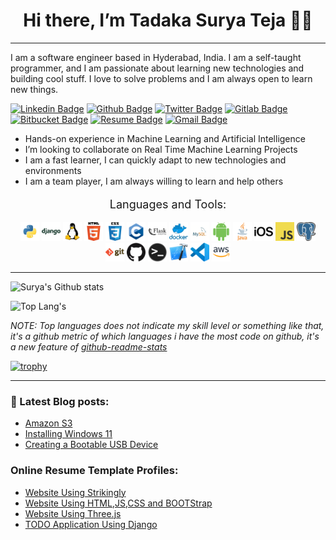 <h1 align="center">Hi there, I’m Tadaka Surya Teja 👨‍💻</h1>
<hr class="dashed">
<p>
I am a software engineer based in Hyderabad, India. I am a self-taught programmer, and I am passionate about learning new technologies and building cool stuff.
I love to solve problems and I am always open to learn new things.
</p>

[![Linkedin Badge](https://img.shields.io/badge/-TadakaSuryaTeja-blue?style=flat-square&logo=Linkedin&logoColor=white&link=/https://www.linkedin.com/in/surya-teja-tadaka-36ba8814a/)](https://www.linkedin.com/in/surya-teja-tadaka-36ba8814a/)
[![Github Badge](https://img.shields.io/badge/-Github-blue?style=flat-square&logo=Github&logoColor=white&link=/https://github.com/TadakaSuryaTeja)](https://github.com/TadakaSuryaTeja)
[![Twitter Badge](https://img.shields.io/badge/-Twitter-blue?style=flat-square&logo=Twitter&logoColor=white&link=/https://twitter.com/TadakaSuryaTeja)](https://twitter.com/TadakaSuryaTeja)
[![Gitlab Badge](https://img.shields.io/badge/-Gitlab-blue?style=flat-square&logo=Gitlab&logoColor=white&link=/https://gitlab.com/suryateja233)](https://gitlab.com/suryateja233)
[![Bitbucket Badge](https://img.shields.io/badge/-Bitbucket-blue?style=flat-square&logo=Bitbucket&logoColor=white&link=/https://bitbucket.org/tadaka_surya_teja/)](https://bitbucket.org/tadaka_surya_teja/)
[![Resume Badge](https://img.shields.io/badge/Linux-FCC624?style=for-the-badge&logo=linux&logoColor=black&link=/https://tadakasuryateja.mystrikingly.com/)](https://tadakasuryateja.mystrikingly.com/)
[![Gmail Badge](https://img.shields.io/badge/-suryateja233@gmail.com-c14438?style=flat-square&logo=Gmail&logoColor=white&link=mailto:suryateja233@gmail.com)](mailto:suryateja233@gmail.com)

- Hands-on experience in Machine Learning and Artificial Intelligence
- I’m looking to collaborate on Real Time Machine Learning Projects
- I am a fast learner, I can quickly adapt to new technologies and environments
- I am a team player, I am always willing to learn and help others

<p align="center" style="font-size:18px">Languages and Tools:</p>
<p align="center">
<img alt="python" height="30" src="https://raw.githubusercontent.com/github/explore/80688e429a7d4ef2fca1e82350fe8e3517d3494d/topics/python/python.png">
<img alt="django" height="30" src="https://raw.githubusercontent.com/github/explore/80688e429a7d4ef2fca1e82350fe8e3517d3494d/topics/django/django.png">
<img alt="linux" height="30" src="https://raw.githubusercontent.com/github/explore/80688e429a7d4ef2fca1e82350fe8e3517d3494d/topics/linux/linux.png">
<img alt="html" height="30" src="https://raw.githubusercontent.com/github/explore/80688e429a7d4ef2fca1e82350fe8e3517d3494d/topics/html/html.png">
<img alt="css" height="30" src="https://raw.githubusercontent.com/github/explore/80688e429a7d4ef2fca1e82350fe8e3517d3494d/topics/css/css.png">
<img alt="c" height="30" src="https://raw.githubusercontent.com/github/explore/80688e429a7d4ef2fca1e82350fe8e3517d3494d/topics/c/c.png">
<img alt="flask" height="30" src="https://raw.githubusercontent.com/github/explore/80688e429a7d4ef2fca1e82350fe8e3517d3494d/topics/flask/flask.png">
<img alt="docker" height="30" src="https://raw.githubusercontent.com/github/explore/80688e429a7d4ef2fca1e82350fe8e3517d3494d/topics/docker/docker.png">
<img alt="mysql" height="30" src="https://raw.githubusercontent.com/github/explore/80688e429a7d4ef2fca1e82350fe8e3517d3494d/topics/mysql/mysql.png">
<img alt="android" height="30" src="https://raw.githubusercontent.com/github/explore/80688e429a7d4ef2fca1e82350fe8e3517d3494d/topics/android/android.png" />
<img alt="Java" height="30" src="https://raw.githubusercontent.com/github/explore/80688e429a7d4ef2fca1e82350fe8e3517d3494d/topics/java/java.png" />
<img alt="iOS" height="30" src="https://raw.githubusercontent.com/github/explore/80688e429a7d4ef2fca1e82350fe8e3517d3494d/topics/ios/ios.png" />
<img alt="JavaScript" height="30" src="https://raw.githubusercontent.com/github/explore/80688e429a7d4ef2fca1e82350fe8e3517d3494d/topics/javascript/javascript.png" />
<img alt="PostgreSQL" height="30" src="https://raw.githubusercontent.com/github/explore/80688e429a7d4ef2fca1e82350fe8e3517d3494d/topics/postgresql/postgresql.png" />
<img alt="Git" height="30" src="https://raw.githubusercontent.com/github/explore/80688e429a7d4ef2fca1e82350fe8e3517d3494d/topics/git/git.png" />
<img alt="GitHub" height="30" src="https://raw.githubusercontent.com/github/explore/78df643247d429f6cc873026c0622819ad797942/topics/github/github.png" />
<img alt="Terminal" height="30" src="https://raw.githubusercontent.com/github/explore/80688e429a7d4ef2fca1e82350fe8e3517d3494d/topics/terminal/terminal.png" />
<img alt="XCode" height="30" src="https://raw.githubusercontent.com/github/explore/80688e429a7d4ef2fca1e82350fe8e3517d3494d/topics/xcode/xcode.png" />
<img alt="Visual Studio Code" height="30" src="https://raw.githubusercontent.com/github/explore/80688e429a7d4ef2fca1e82350fe8e3517d3494d/topics/visual-studio-code/visual-studio-code.png" />
<img alt="AWS" height="30" src="https://raw.githubusercontent.com/github/explore/80688e429a7d4ef2fca1e82350fe8e3517d3494d/topics/aws/aws.png" />
</p>
<hr class="dashed">

![Surya's Github stats](https://github-readme-stats.vercel.app/api?username=TadakaSuryaTeja&show_icons=true&theme=radical)

![Top Lang's](https://github-readme-stats.vercel.app/api/top-langs/?username=TadakaSuryaTeja&layout=compact&theme=radical)

*NOTE: Top languages does not indicate my skill level or something like that, it's a github metric of which languages i have the most code on github, it's a new feature of [github-readme-stats](https://github.com/krushnatkhawale/github-readme-stats)*

[![trophy](https://github-profile-trophy.vercel.app/?username=TadakaSuryaTeja&theme=monokai&margin-w=15&margin-h=15&&no-frame=true&row=1)](https://github.com/ryo-ma/github-profile-trophy)
<hr class="dashed">

### 📕 Latest Blog posts:
<!-- BLOG-POST-LIST:START -->
- [Amazon S3](https://medium.com/@suryateja233/amazon-s3-b8087028e8e8)
- [Installing Windows 11](https://medium.com/@suryateja233/installing-windows-11-ecf8e0a239c0)
- [Creating a Bootable USB Device](https://medium.com/@suryateja233/installing-operating-system-in-any-machine-265c4fad1a61)
<!-- BLOG-POST-LIST:END -->


### Online Resume Template Profiles:
<!-- RESUMES-LIST:START -->
- [Website Using Strikingly](https://tadakasuryateja.mystrikingly.com/)
- [Website Using HTML,JS,CSS and BOOTStrap](https://tadakasuryateja.github.io/Surya_teja_resume_template/)
- [Website Using Three.js](https://tadakasuryateja.github.io/Three_js_learning/)
- [TODO Application Using Django](https://tadakasuryateja.pythonanywhere.com/)
<!---
TadakaSuryaTeja/TadakaSuryaTeja is a ✨ special ✨ repository because its `README.md` (this file) appears on your GitHub profile.
You can click the Preview link to take a look at your changes.
--->
